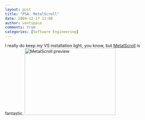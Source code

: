 ```yaml
---
layout: post
title: "PSA: MetalScroll"
date: 2009-12-17 12:00
author: ventspace
comments: true
categories: [Software Engineering]
---
```

I really do keep my VS installation light, you know, but <a href="http://code.google.com/p/metalscroll/">MetalScroll</a> is fantastic.
<a href="http://ventspace.files.wordpress.com/2009/12/metalscroll.jpg"><img src="http://ventspace.files.wordpress.com/2009/12/metalscroll.jpg?w=300" alt="MetalScroll preview" title="MetalScroll preview" width="300" height="222" class="alignnone size-medium wp-image-404" /></a>
